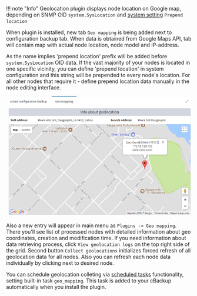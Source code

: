 !!! note "Info"
    Geolocation plugin displays node location on Google map, depending on SNMP OID `system.SysLocation` and [system setting](../system-configuration/#system-settings) `Prepend location`
    
When plugin is installed, new tab `Geo mapping` is being added next to configuration backup tab. When data is obtained from Google Maps API, tab will contain map with actual node location, node model and IP-address.

As the name implies 'prepend location' prefix will be added before `system.SysLocation` OID data. If the vast majority of your nodes is located in one specific vicinity, you can define 'prepend location' in system configuration and this string will be prepended to every node's location. For all other nodes that require it - define prepend location data manually in the node editing interface. 

![Geo map](../../assets/geo1.png)

Also a new entry will appear in main menu as `Plugins -> Geo mapping`. There you'll see list of processed nodes with detailed information about geo coordinates, creation and modification time. If you need information about data retrieving process, click `View geolocation logs` on the top right side of the grid. Second button `Collect geolocations` initializes forced refresh of all geolocation data for all nodes. Also you can refresh each node data individually by clicking <i class="fa fa-refresh"></i> next to desired node.

You can schedule geolocation colleting via [scheduled tasks](../processes/#schedules) functionality, setting built-in task `geo_mapping`. This task is added to your cBackup automatically when you install the plugin.
